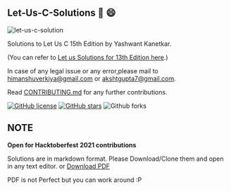 ## Let-Us-C-Solutions :notebook: :smile:

![let-us-c-solution](https://github.com/hiverkiya/Let-Us-C-Solutions/blob/master/let-us-c-15-edition.jpg)

Solutions to Let Us C 15th Edition by Yashwant Kanetkar.

(You can refer to
[Let us Solutions for 13th Edition here](https://garbagevalue.com/bs/let-us-c-solutions).)

In case of any legal issue or any error,please mail to himanshuverkiya@gmail.com
or akshtgupta7@gmail.com.

Read
[CONTRIBUTING.md](https://github.com/Verkiya/Let-Us-C-Solutions/blob/master/CONTRIBUTING.md)
for any further contributions.

[![GitHub license](https://img.shields.io/github/license/Verkiya/Let-Us-C-Solutions.svg?style=for-the-badge)](https://github.com/Verkiya/Let-Us-C-Solutions/blob/master/LICENSE)
[![GitHub stars](https://img.shields.io/github/stars/Verkiya/Let-Us-C-Solutions.svg?style=for-the-badge)](https://github.com/Verkiya/Let-Us-C-Solutions/stargazers)
![Github forks](https://img.shields.io/github/forks/hiverkiya/Let-Us-C-Solutions?style=for-the-badge)

## NOTE

**Open for Hacktoberfest 2021 contributions**

Solutions are in markdown format. Please Download/Clone them and open in any
text editor. or
[Download PDF](https://github.com/hiverkiya/Let-Us-C-Solutions/raw/master/Let%20us%20C%20Solutions.pdf)

PDF is not Perfect but you can work around :P
